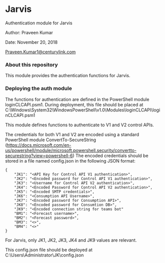 # Jarvis

Authentication module for Jarvis

Author: Praveen Kumar

Date: November 20, 2018

Praveen.Kumar1@centurylink.com

### About this repository

This module provides the authentication functions for Jarvis.

### Deploying the auth module

The functions for authentication are defined in the PowerShell module loginCLCAPI.psm1. 
During deployment, this file should be placed at C:\Windows\System32\WindowsPowerShell\v1.0\Modules\loginCLCAPI\loginCLCAPI.psm1

This module defines functions to authenticate to V1 and V2 control APIs.

The credentials for both V1 and V2 are encoded using a standard PowerShell module ConvertTo-SecureString (https://docs.microsoft.com/en-us/powershell/module/microsoft.powershell.security/convertto-securestring?view=powershell-6)
The encoded credentials should be stored in a file named config.json in the following JSON format:
```
{
    "JK1": "<API Key for Control API V1 authentication>",
    "JK2": "<Encoded password for Control API V1 authentication>",
    "JK3": "<Username for Control API V2 authentication>",
    "JK4": "<Encoded Password for Control API V2 authentication>",
    "JK5": "<Encoded SMTP credentials>",
    "JK6": "<Consumption API Username>",
    "JK7": "<Encoded password for Consumption API>",
    "JK8": "<Encoded password for Consumtion DB>",
    "JK9": "<Encoded connection string for teams bot"
    "BM1": "<Forecast username>",
    "BM2": "<Forecast password>",
    "BM3": "<>",
    "BM4": "<>"
}
```
For Jarvis, only JK1, JK2, JK3, JK4 and JK9 values are relevant.

This config.json file should be deployed at C:\Users\Administrator\JK\config.json
